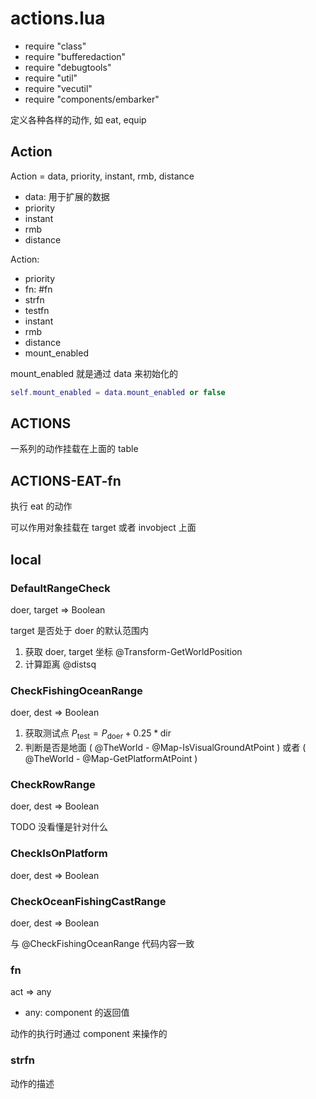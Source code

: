 # actions.lua

- require "class"
- require "bufferedaction"
- require "debugtools"
- require "util"
- require "vecutil"
- require "components/embarker"

<docs-expose>

定义各种各样的动作, 如 eat, equip

</docs-expose>

## Action

<docs-expose>

Action = data, priority, instant, rmb, distance

- data: 用于扩展的数据
- priority
- instant
- rmb
- distance

Action:

- priority
- fn: #fn
- strfn
- testfn
- instant
- rmb
- distance
- mount_enabled

</docs-expose>

mount_enabled 就是通过 data 来初始化的

```lua
self.mount_enabled = data.mount_enabled or false
```

## ACTIONS

<docs-expose>

一系列的动作挂载在上面的 table

</docs-expose>

## ACTIONS-EAT-fn

<docs-expose>

执行 eat 的动作

</docs-expose>

可以作用对象挂载在 target 或者 invobject 上面

## local

### DefaultRangeCheck

<docs-expose>

doer, target => Boolean

target 是否处于 doer 的默认范围内

</docs-expose>

1. 获取 doer, target 坐标 @Transform-GetWorldPosition
2. 计算距离 @distsq

### CheckFishingOceanRange

<docs-expose>

doer, dest => Boolean

</docs-expose>

1. 获取测试点 $P_\text{test} = P_\text{doer} + 0.25 * \text{dir}$
2. 判断是否是地面 ( @TheWorld - @Map-IsVisualGroundAtPoint ) 或者 ( @TheWorld - @Map-GetPlatformAtPoint )

### CheckRowRange

<docs-expose>

doer, dest => Boolean

</docs-expose>

TODO 没看懂是针对什么

### CheckIsOnPlatform

<docs-expose>

doer, dest => Boolean

</docs-expose>

### CheckOceanFishingCastRange

<docs-expose>

doer, dest => Boolean

与 @CheckFishingOceanRange 代码内容一致

</docs-expose>

### fn

<docs-expose>

act => any

- any: component 的返回值

动作的执行时通过 component 来操作的

</docs-expose>

### strfn

<docs-expose>

动作的描述

</docs-expose>

